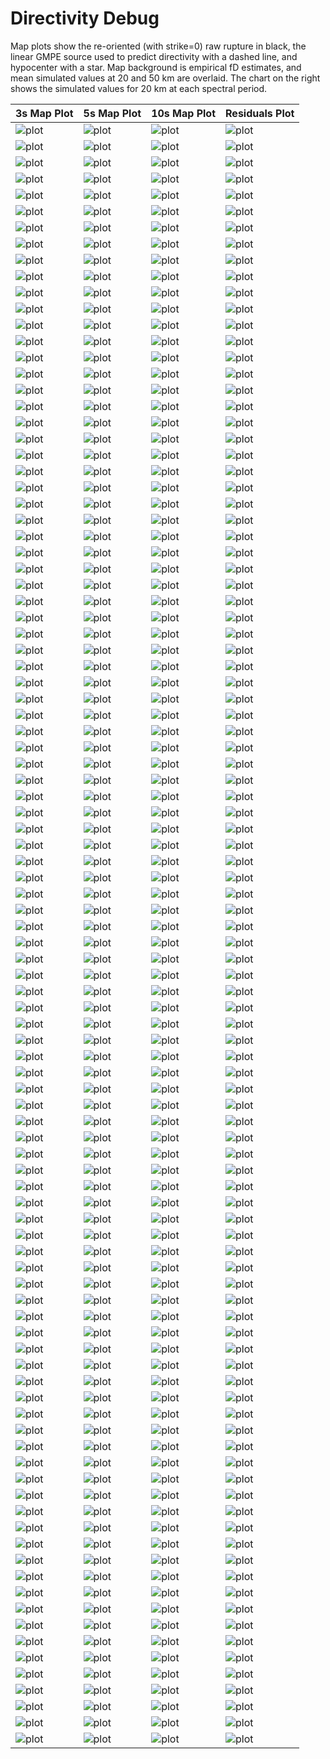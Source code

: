 # Directivity Debug

Map plots show the re-oriented (with strike=0) raw rupture in black, the linear GMPE source used to predict directivity with a dashed line, and hypocenter with a star. Map background is empirical fD estimates, and mean simulated values at 20 and 50 km are overlaid. The chart on the right shows the simulated values for 20 km at each spectral period.

| 3s Map Plot | 5s Map Plot | 10s Map Plot | Residuals Plot |
|-----|-----|-----|-----|
| ![plot](event_55019_map_3s.png) | ![plot](event_55019_map_5s.png) | ![plot](event_55019_map_10s.png) | ![plot](event_55019_residuals.png) |
| ![plot](event_56804_map_3s.png) | ![plot](event_56804_map_5s.png) | ![plot](event_56804_map_10s.png) | ![plot](event_56804_residuals.png) |
| ![plot](event_257820_map_3s.png) | ![plot](event_257820_map_5s.png) | ![plot](event_257820_map_10s.png) | ![plot](event_257820_residuals.png) |
| ![plot](event_260510_map_3s.png) | ![plot](event_260510_map_5s.png) | ![plot](event_260510_map_10s.png) | ![plot](event_260510_residuals.png) |
| ![plot](event_271406_map_3s.png) | ![plot](event_271406_map_5s.png) | ![plot](event_271406_map_10s.png) | ![plot](event_271406_residuals.png) |
| ![plot](event_475252_map_3s.png) | ![plot](event_475252_map_5s.png) | ![plot](event_475252_map_10s.png) | ![plot](event_475252_residuals.png) |
| ![plot](event_556195_map_3s.png) | ![plot](event_556195_map_5s.png) | ![plot](event_556195_map_10s.png) | ![plot](event_556195_residuals.png) |
| ![plot](event_626468_map_3s.png) | ![plot](event_626468_map_5s.png) | ![plot](event_626468_map_10s.png) | ![plot](event_626468_residuals.png) |
| ![plot](event_691247_map_3s.png) | ![plot](event_691247_map_5s.png) | ![plot](event_691247_map_10s.png) | ![plot](event_691247_residuals.png) |
| ![plot](event_719687_map_3s.png) | ![plot](event_719687_map_5s.png) | ![plot](event_719687_map_10s.png) | ![plot](event_719687_residuals.png) |
| ![plot](event_813950_map_3s.png) | ![plot](event_813950_map_5s.png) | ![plot](event_813950_map_10s.png) | ![plot](event_813950_residuals.png) |
| ![plot](event_839969_map_3s.png) | ![plot](event_839969_map_5s.png) | ![plot](event_839969_map_10s.png) | ![plot](event_839969_residuals.png) |
| ![plot](event_1174757_map_3s.png) | ![plot](event_1174757_map_5s.png) | ![plot](event_1174757_map_10s.png) | ![plot](event_1174757_residuals.png) |
| ![plot](event_1399092_map_3s.png) | ![plot](event_1399092_map_5s.png) | ![plot](event_1399092_map_10s.png) | ![plot](event_1399092_residuals.png) |
| ![plot](event_1434022_map_3s.png) | ![plot](event_1434022_map_5s.png) | ![plot](event_1434022_map_10s.png) | ![plot](event_1434022_residuals.png) |
| ![plot](event_1602805_map_3s.png) | ![plot](event_1602805_map_5s.png) | ![plot](event_1602805_map_10s.png) | ![plot](event_1602805_residuals.png) |
| ![plot](event_1647098_map_3s.png) | ![plot](event_1647098_map_5s.png) | ![plot](event_1647098_map_10s.png) | ![plot](event_1647098_residuals.png) |
| ![plot](event_1762371_map_3s.png) | ![plot](event_1762371_map_5s.png) | ![plot](event_1762371_map_10s.png) | ![plot](event_1762371_residuals.png) |
| ![plot](event_1872184_map_3s.png) | ![plot](event_1872184_map_5s.png) | ![plot](event_1872184_map_10s.png) | ![plot](event_1872184_residuals.png) |
| ![plot](event_1998771_map_3s.png) | ![plot](event_1998771_map_5s.png) | ![plot](event_1998771_map_10s.png) | ![plot](event_1998771_residuals.png) |
| ![plot](event_2015224_map_3s.png) | ![plot](event_2015224_map_5s.png) | ![plot](event_2015224_map_10s.png) | ![plot](event_2015224_residuals.png) |
| ![plot](event_2074886_map_3s.png) | ![plot](event_2074886_map_5s.png) | ![plot](event_2074886_map_10s.png) | ![plot](event_2074886_residuals.png) |
| ![plot](event_2098771_map_3s.png) | ![plot](event_2098771_map_5s.png) | ![plot](event_2098771_map_10s.png) | ![plot](event_2098771_residuals.png) |
| ![plot](event_2156973_map_3s.png) | ![plot](event_2156973_map_5s.png) | ![plot](event_2156973_map_10s.png) | ![plot](event_2156973_residuals.png) |
| ![plot](event_2339468_map_3s.png) | ![plot](event_2339468_map_5s.png) | ![plot](event_2339468_map_10s.png) | ![plot](event_2339468_residuals.png) |
| ![plot](event_2695771_map_3s.png) | ![plot](event_2695771_map_5s.png) | ![plot](event_2695771_map_10s.png) | ![plot](event_2695771_residuals.png) |
| ![plot](event_3197690_map_3s.png) | ![plot](event_3197690_map_5s.png) | ![plot](event_3197690_map_10s.png) | ![plot](event_3197690_residuals.png) |
| ![plot](event_3295323_map_3s.png) | ![plot](event_3295323_map_5s.png) | ![plot](event_3295323_map_10s.png) | ![plot](event_3295323_residuals.png) |
| ![plot](event_3298407_map_3s.png) | ![plot](event_3298407_map_5s.png) | ![plot](event_3298407_map_10s.png) | ![plot](event_3298407_residuals.png) |
| ![plot](event_3373330_map_3s.png) | ![plot](event_3373330_map_5s.png) | ![plot](event_3373330_map_10s.png) | ![plot](event_3373330_residuals.png) |
| ![plot](event_3390725_map_3s.png) | ![plot](event_3390725_map_5s.png) | ![plot](event_3390725_map_10s.png) | ![plot](event_3390725_residuals.png) |
| ![plot](event_3399539_map_3s.png) | ![plot](event_3399539_map_5s.png) | ![plot](event_3399539_map_10s.png) | ![plot](event_3399539_residuals.png) |
| ![plot](event_3420327_map_3s.png) | ![plot](event_3420327_map_5s.png) | ![plot](event_3420327_map_10s.png) | ![plot](event_3420327_residuals.png) |
| ![plot](event_3509263_map_3s.png) | ![plot](event_3509263_map_5s.png) | ![plot](event_3509263_map_10s.png) | ![plot](event_3509263_residuals.png) |
| ![plot](event_3631625_map_3s.png) | ![plot](event_3631625_map_5s.png) | ![plot](event_3631625_map_10s.png) | ![plot](event_3631625_residuals.png) |
| ![plot](event_3677296_map_3s.png) | ![plot](event_3677296_map_5s.png) | ![plot](event_3677296_map_10s.png) | ![plot](event_3677296_residuals.png) |
| ![plot](event_3899735_map_3s.png) | ![plot](event_3899735_map_5s.png) | ![plot](event_3899735_map_10s.png) | ![plot](event_3899735_residuals.png) |
| ![plot](event_4508452_map_3s.png) | ![plot](event_4508452_map_5s.png) | ![plot](event_4508452_map_10s.png) | ![plot](event_4508452_residuals.png) |
| ![plot](event_4549339_map_3s.png) | ![plot](event_4549339_map_5s.png) | ![plot](event_4549339_map_10s.png) | ![plot](event_4549339_residuals.png) |
| ![plot](event_4789168_map_3s.png) | ![plot](event_4789168_map_5s.png) | ![plot](event_4789168_map_10s.png) | ![plot](event_4789168_residuals.png) |
| ![plot](event_4891125_map_3s.png) | ![plot](event_4891125_map_5s.png) | ![plot](event_4891125_map_10s.png) | ![plot](event_4891125_residuals.png) |
| ![plot](event_4946213_map_3s.png) | ![plot](event_4946213_map_5s.png) | ![plot](event_4946213_map_10s.png) | ![plot](event_4946213_residuals.png) |
| ![plot](event_4952602_map_3s.png) | ![plot](event_4952602_map_5s.png) | ![plot](event_4952602_map_10s.png) | ![plot](event_4952602_residuals.png) |
| ![plot](event_5018019_map_3s.png) | ![plot](event_5018019_map_5s.png) | ![plot](event_5018019_map_10s.png) | ![plot](event_5018019_residuals.png) |
| ![plot](event_5048097_map_3s.png) | ![plot](event_5048097_map_5s.png) | ![plot](event_5048097_map_10s.png) | ![plot](event_5048097_residuals.png) |
| ![plot](event_5093637_map_3s.png) | ![plot](event_5093637_map_5s.png) | ![plot](event_5093637_map_10s.png) | ![plot](event_5093637_residuals.png) |
| ![plot](event_5114041_map_3s.png) | ![plot](event_5114041_map_5s.png) | ![plot](event_5114041_map_10s.png) | ![plot](event_5114041_residuals.png) |
| ![plot](event_5286563_map_3s.png) | ![plot](event_5286563_map_5s.png) | ![plot](event_5286563_map_10s.png) | ![plot](event_5286563_residuals.png) |
| ![plot](event_5299535_map_3s.png) | ![plot](event_5299535_map_5s.png) | ![plot](event_5299535_map_10s.png) | ![plot](event_5299535_residuals.png) |
| ![plot](event_5403801_map_3s.png) | ![plot](event_5403801_map_5s.png) | ![plot](event_5403801_map_10s.png) | ![plot](event_5403801_residuals.png) |
| ![plot](event_5553298_map_3s.png) | ![plot](event_5553298_map_5s.png) | ![plot](event_5553298_map_10s.png) | ![plot](event_5553298_residuals.png) |
| ![plot](event_5627029_map_3s.png) | ![plot](event_5627029_map_5s.png) | ![plot](event_5627029_map_10s.png) | ![plot](event_5627029_residuals.png) |
| ![plot](event_5718508_map_3s.png) | ![plot](event_5718508_map_5s.png) | ![plot](event_5718508_map_10s.png) | ![plot](event_5718508_residuals.png) |
| ![plot](event_5781223_map_3s.png) | ![plot](event_5781223_map_5s.png) | ![plot](event_5781223_map_10s.png) | ![plot](event_5781223_residuals.png) |
| ![plot](event_5809733_map_3s.png) | ![plot](event_5809733_map_5s.png) | ![plot](event_5809733_map_10s.png) | ![plot](event_5809733_residuals.png) |
| ![plot](event_5817520_map_3s.png) | ![plot](event_5817520_map_5s.png) | ![plot](event_5817520_map_10s.png) | ![plot](event_5817520_residuals.png) |
| ![plot](event_5897091_map_3s.png) | ![plot](event_5897091_map_5s.png) | ![plot](event_5897091_map_10s.png) | ![plot](event_5897091_residuals.png) |
| ![plot](event_5916779_map_3s.png) | ![plot](event_5916779_map_5s.png) | ![plot](event_5916779_map_10s.png) | ![plot](event_5916779_residuals.png) |
| ![plot](event_5927966_map_3s.png) | ![plot](event_5927966_map_5s.png) | ![plot](event_5927966_map_10s.png) | ![plot](event_5927966_residuals.png) |
| ![plot](event_6098731_map_3s.png) | ![plot](event_6098731_map_5s.png) | ![plot](event_6098731_map_10s.png) | ![plot](event_6098731_residuals.png) |
| ![plot](event_6109950_map_3s.png) | ![plot](event_6109950_map_5s.png) | ![plot](event_6109950_map_10s.png) | ![plot](event_6109950_residuals.png) |
| ![plot](event_6146615_map_3s.png) | ![plot](event_6146615_map_5s.png) | ![plot](event_6146615_map_10s.png) | ![plot](event_6146615_residuals.png) |
| ![plot](event_6181447_map_3s.png) | ![plot](event_6181447_map_5s.png) | ![plot](event_6181447_map_10s.png) | ![plot](event_6181447_residuals.png) |
| ![plot](event_6309213_map_3s.png) | ![plot](event_6309213_map_5s.png) | ![plot](event_6309213_map_10s.png) | ![plot](event_6309213_residuals.png) |
| ![plot](event_6350014_map_3s.png) | ![plot](event_6350014_map_5s.png) | ![plot](event_6350014_map_10s.png) | ![plot](event_6350014_residuals.png) |
| ![plot](event_6711429_map_3s.png) | ![plot](event_6711429_map_5s.png) | ![plot](event_6711429_map_10s.png) | ![plot](event_6711429_residuals.png) |
| ![plot](event_6886231_map_3s.png) | ![plot](event_6886231_map_5s.png) | ![plot](event_6886231_map_10s.png) | ![plot](event_6886231_residuals.png) |
| ![plot](event_6911660_map_3s.png) | ![plot](event_6911660_map_5s.png) | ![plot](event_6911660_map_10s.png) | ![plot](event_6911660_residuals.png) |
| ![plot](event_7260931_map_3s.png) | ![plot](event_7260931_map_5s.png) | ![plot](event_7260931_map_10s.png) | ![plot](event_7260931_residuals.png) |
| ![plot](event_7524867_map_3s.png) | ![plot](event_7524867_map_5s.png) | ![plot](event_7524867_map_10s.png) | ![plot](event_7524867_residuals.png) |
| ![plot](event_7684160_map_3s.png) | ![plot](event_7684160_map_5s.png) | ![plot](event_7684160_map_10s.png) | ![plot](event_7684160_residuals.png) |
| ![plot](event_8174291_map_3s.png) | ![plot](event_8174291_map_5s.png) | ![plot](event_8174291_map_10s.png) | ![plot](event_8174291_residuals.png) |
| ![plot](event_8424384_map_3s.png) | ![plot](event_8424384_map_5s.png) | ![plot](event_8424384_map_10s.png) | ![plot](event_8424384_residuals.png) |
| ![plot](event_8580480_map_3s.png) | ![plot](event_8580480_map_5s.png) | ![plot](event_8580480_map_10s.png) | ![plot](event_8580480_residuals.png) |
| ![plot](event_8585171_map_3s.png) | ![plot](event_8585171_map_5s.png) | ![plot](event_8585171_map_10s.png) | ![plot](event_8585171_residuals.png) |
| ![plot](event_8619561_map_3s.png) | ![plot](event_8619561_map_5s.png) | ![plot](event_8619561_map_10s.png) | ![plot](event_8619561_residuals.png) |
| ![plot](event_8752973_map_3s.png) | ![plot](event_8752973_map_5s.png) | ![plot](event_8752973_map_10s.png) | ![plot](event_8752973_residuals.png) |
| ![plot](event_9008760_map_3s.png) | ![plot](event_9008760_map_5s.png) | ![plot](event_9008760_map_10s.png) | ![plot](event_9008760_residuals.png) |
| ![plot](event_9023645_map_3s.png) | ![plot](event_9023645_map_5s.png) | ![plot](event_9023645_map_10s.png) | ![plot](event_9023645_residuals.png) |
| ![plot](event_9351909_map_3s.png) | ![plot](event_9351909_map_5s.png) | ![plot](event_9351909_map_10s.png) | ![plot](event_9351909_residuals.png) |
| ![plot](event_9465987_map_3s.png) | ![plot](event_9465987_map_5s.png) | ![plot](event_9465987_map_10s.png) | ![plot](event_9465987_residuals.png) |
| ![plot](event_9496702_map_3s.png) | ![plot](event_9496702_map_5s.png) | ![plot](event_9496702_map_10s.png) | ![plot](event_9496702_residuals.png) |
| ![plot](event_9632783_map_3s.png) | ![plot](event_9632783_map_5s.png) | ![plot](event_9632783_map_10s.png) | ![plot](event_9632783_residuals.png) |
| ![plot](event_9645989_map_3s.png) | ![plot](event_9645989_map_5s.png) | ![plot](event_9645989_map_10s.png) | ![plot](event_9645989_residuals.png) |
| ![plot](event_9652946_map_3s.png) | ![plot](event_9652946_map_5s.png) | ![plot](event_9652946_map_10s.png) | ![plot](event_9652946_residuals.png) |
| ![plot](event_9775254_map_3s.png) | ![plot](event_9775254_map_5s.png) | ![plot](event_9775254_map_10s.png) | ![plot](event_9775254_residuals.png) |
| ![plot](event_9900025_map_3s.png) | ![plot](event_9900025_map_5s.png) | ![plot](event_9900025_map_10s.png) | ![plot](event_9900025_residuals.png) |
| ![plot](event_9942271_map_3s.png) | ![plot](event_9942271_map_5s.png) | ![plot](event_9942271_map_10s.png) | ![plot](event_9942271_residuals.png) |
| ![plot](event_10089543_map_3s.png) | ![plot](event_10089543_map_5s.png) | ![plot](event_10089543_map_10s.png) | ![plot](event_10089543_residuals.png) |
| ![plot](event_10157901_map_3s.png) | ![plot](event_10157901_map_5s.png) | ![plot](event_10157901_map_10s.png) | ![plot](event_10157901_residuals.png) |
| ![plot](event_10244015_map_3s.png) | ![plot](event_10244015_map_5s.png) | ![plot](event_10244015_map_10s.png) | ![plot](event_10244015_residuals.png) |
| ![plot](event_10409570_map_3s.png) | ![plot](event_10409570_map_5s.png) | ![plot](event_10409570_map_10s.png) | ![plot](event_10409570_residuals.png) |
| ![plot](event_10461898_map_3s.png) | ![plot](event_10461898_map_5s.png) | ![plot](event_10461898_map_10s.png) | ![plot](event_10461898_residuals.png) |
| ![plot](event_10515800_map_3s.png) | ![plot](event_10515800_map_5s.png) | ![plot](event_10515800_map_10s.png) | ![plot](event_10515800_residuals.png) |
| ![plot](event_10559803_map_3s.png) | ![plot](event_10559803_map_5s.png) | ![plot](event_10559803_map_10s.png) | ![plot](event_10559803_residuals.png) |
| ![plot](event_10609259_map_3s.png) | ![plot](event_10609259_map_5s.png) | ![plot](event_10609259_map_10s.png) | ![plot](event_10609259_residuals.png) |
| ![plot](event_10629811_map_3s.png) | ![plot](event_10629811_map_5s.png) | ![plot](event_10629811_map_10s.png) | ![plot](event_10629811_residuals.png) |
| ![plot](event_10926206_map_3s.png) | ![plot](event_10926206_map_5s.png) | ![plot](event_10926206_map_10s.png) | ![plot](event_10926206_residuals.png) |
| ![plot](event_10943462_map_3s.png) | ![plot](event_10943462_map_5s.png) | ![plot](event_10943462_map_10s.png) | ![plot](event_10943462_residuals.png) |
| ![plot](event_10993484_map_3s.png) | ![plot](event_10993484_map_5s.png) | ![plot](event_10993484_map_10s.png) | ![plot](event_10993484_residuals.png) |

